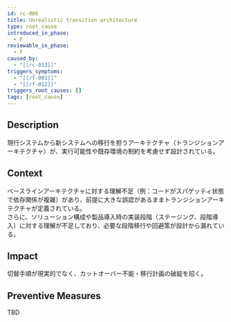 ```yaml
---
id: rc-006
title: Unrealistic transition architecture
type: root_cause
introduced_in_phase:
  - F
reviewable_in_phase:
  - F
caused_by:
  - "[[rc-013]]"
triggers_symptoms:
  - "[[rf-001]]"
  - "[[rf-012]]"
triggers_root_causes: []
tags: [root_cause]
---
```


## Description
現行システムから新システムへの移行を担うアーキテクチャ（トランジションアーキテクチャ）が、実行可能性や既存環境の制約を考慮せず設計されている。

## Context
ベースラインアーキテクチャに対する理解不足（例：コードがスパゲッティ状態で依存関係が複雑）があり、前提に大きな誤認があるままトランジションアーキテクチャが定義されている。  
さらに、ソリューション構成や製品導入時の実装段階（ステージング、段階導入）に対する理解が不足しており、必要な段階移行や回避策が設計から漏れている。

## Impact
切替手順が現実的でなく、カットオーバー不能・移行計画の破綻を招く。

## Preventive Measures
TBD